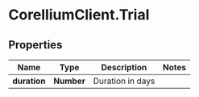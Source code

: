 # CorelliumClient.Trial

## Properties

Name | Type | Description | Notes
------------ | ------------- | ------------- | -------------
**duration** | **Number** | Duration in days | 


